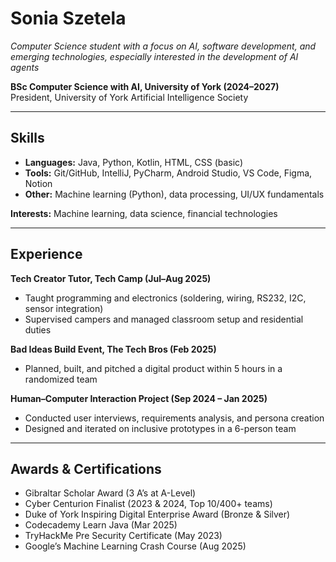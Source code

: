 # Sonia Szetela  

*Computer Science student with a focus on AI, software development, and emerging technologies, especially interested in the development of AI agents*  

**BSc Computer Science with AI, University of York (2024–2027)**  
President, University of York Artificial Intelligence Society  

---

## Skills  

- **Languages:** Java, Python, Kotlin, HTML, CSS (basic)  
- **Tools:** Git/GitHub, IntelliJ, PyCharm, Android Studio, VS Code, Figma, Notion  
- **Other:** Machine learning (Python), data processing, UI/UX fundamentals  

**Interests:** Machine learning, data science, financial technologies  

---

## Experience  

**Tech Creator Tutor, Tech Camp (Jul–Aug 2025)**  
- Taught programming and electronics (soldering, wiring, RS232, I2C, sensor integration)  
- Supervised campers and managed classroom setup and residential duties  

**Bad Ideas Build Event, The Tech Bros (Feb 2025)**  
- Planned, built, and pitched a digital product within 5 hours in a randomized team  

**Human–Computer Interaction Project (Sep 2024 – Jan 2025)**  
- Conducted user interviews, requirements analysis, and persona creation  
- Designed and iterated on inclusive prototypes in a 6-person team  

---

## Awards & Certifications  

- Gibraltar Scholar Award (3 A’s at A-Level)  
- Cyber Centurion Finalist (2023 & 2024, Top 10/400+ teams)  
- Duke of York Inspiring Digital Enterprise Award (Bronze & Silver)  
- Codecademy Learn Java (Mar 2025)  
- TryHackMe Pre Security Certificate (May 2023)  
- Google’s Machine Learning Crash Course (Aug 2025)  
